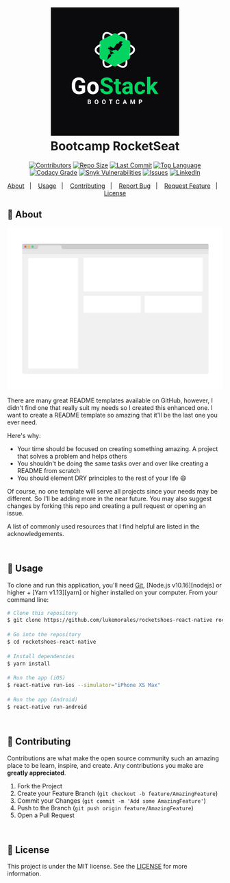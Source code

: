 <h1 align="center">
    <img width="300" height="300" alt="Gostack Bootcamp" src="https://github.com/alessandroveras/gostack-desafio-conceitos-reactjs/blob/master/images/GO1.png" />
    <br>
    Bootcamp RocketSeat
</h1>

<!-- PROJECT SHIELDS -->
<!--
*** I'm using markdown "reference style" links for readability.
*** Reference links are enclosed in brackets [ ] instead of parentheses ( ).
*** See the bottom of this document for the declaration of the reference variables
*** for contributors-url, forks-url, etc. This is an optional, concise syntax you may use.
*** https://www.markdownguide.org/basic-syntax/#reference-style-links
-->

<p align="center">
<a href="https://github.com/alessandroveras/gostack-desafio-conceitos-reactjs/graphs/contributors"><img src="https://camo.githubusercontent.com/d99f3ab17ad91091a866e41e54e5b448e14d188c/68747470733a2f2f696d672e736869656c64732e696f2f6769746875622f636f6e7472696275746f72732f616c657373616e64726f76657261732f676f737461636b2d6465736166696f2d636f6e636569746f732d6e6f64656a732e7376673f7374796c653d706c6173746963" alt="Contributors" data-canonical-src="https://img.shields.io/github/contributors/alessandroveras/gostack-desafio-conceitos-reactjs.svg?style=plastic" style="max-width:100%;"></a>
<a href="https://github.com/alessandroveras/gostack-desafio-conceitos-reactjs"><img src="https://camo.githubusercontent.com/4b0b02f31eeacdcd6f5a11b9ee224bac1c083ea0/68747470733a2f2f696d672e736869656c64732e696f2f6769746875622f7265706f2d73697a652f616c657373616e64726f76657261732f676f737461636b2d6465736166696f2d636f6e636569746f732d6e6f64656a732e7376673f7374796c653d706c6173746963" alt="Repo Size" data-canonical-src="https://img.shields.io/github/repo-size/alessandroveras/gostack-desafio-conceitos-reactjs.svg?style=plastic" style="max-width:100%;"></a>
<a href="https://github.com/alessandroveras/gostack-desafio-conceitos-reactjs"><img src="https://camo.githubusercontent.com/fb227b8d9d0d7777612ec3472707a923a558adc4/68747470733a2f2f696d672e736869656c64732e696f2f6769746875622f6c6173742d636f6d6d69742f616c657373616e64726f76657261732f676f737461636b2d6465736166696f2d636f6e636569746f732d6e6f64656a733f7374796c653d706c6173746963" alt="Last Commit" data-canonical-src="https://img.shields.io/github/last-commit/alessandroveras/gostack-desafio-conceitos-reactjs?style=plastic" style="max-width:100%;"></a>
<a href="https://github.com/alessandroveras/gostack-desafio-conceitos-reactjs"><img src="https://camo.githubusercontent.com/2cdbcabce8b15321c8ca08bbdb3de7d0ef55e34e/68747470733a2f2f696d672e736869656c64732e696f2f6769746875622f6c616e6775616765732f746f702f616c657373616e64726f76657261732f676f737461636b2d6465736166696f2d636f6e636569746f732d6e6f64656a732e7376673f7374796c653d706c6173746963" alt="Top Language" data-canonical-src="https://img.shields.io/github/languages/top/alessandroveras/gostack-desafio-conceitos-reactjs.svg?style=plastic" style="max-width:100%;"></a>
<a href="https://app.codacy.com/manual/alessandroveras/gostack-desafio-conceitos-reactjs?utm_source=github.com&amp;utm_medium=referral&amp;utm_content=alessandroveras/gostack-desafio-conceitos-reactjs&amp;utm_campaign=Badge_Grade_Dashboard" rel="nofollow"><img src="https://camo.githubusercontent.com/2e0910bfb6e0d7410f9b3d9f8c4dacfde50f2a26/68747470733a2f2f696d672e736869656c64732e696f2f636f646163792f67726164652f38633161336236383235316134366437626239316338303633626664636131383f7374796c653d706c6173746963" alt="Codacy Grade" data-canonical-src="https://img.shields.io/codacy/grade/9a02b2fa8b2045c98c63a223722afd07?style=plastic" style="max-width:100%;"></a>
<a href="https://snyk.io/test/github/alessandroveras/gostack-desafio-conceitos-reactjs?targetFile=package.json" rel="nofollow"><img src="https://camo.githubusercontent.com/83856f040b5b78101dc4e78ba84542996a653e56/68747470733a2f2f696d672e736869656c64732e696f2f736e796b2f76756c6e65726162696c69746965732f6769746875622f616c657373616e64726f76657261732f676f737461636b2d6465736166696f2d636f6e636569746f732d6e6f64656a733f7374796c653d706c6173746963" alt="Snyk Vulnerabilities" data-canonical-src="https://img.shields.io/snyk/vulnerabilities/github/alessandroveras/gostack-desafio-conceitos-reactjs?style=plastic" style="max-width:100%;"></a>
<a href="https://github.com/alessandroveras/gostack-desafio-conceitos-reactjs/issues"><img src="https://camo.githubusercontent.com/e2f15a6e6b411074b0bf9537fbf55e586a3eaf46/68747470733a2f2f696d672e736869656c64732e696f2f6769746875622f6973737565732f616c657373616e64726f76657261732f676f737461636b2d6465736166696f2d636f6e636569746f732d6e6f64656a732e7376673f7374796c653d706c6173746963" alt="Issues" data-canonical-src="https://img.shields.io/github/issues/alessandroveras/gostack-desafio-conceitos-reactjs.svg?style=plastic" style="max-width:100%;"></a>
<a href="https://www.linkedin.com/in/alessandro-veras-09903022/" rel="nofollow"><img src="https://camo.githubusercontent.com/0bedee8bc227d0a6171bdbcc33b7a53101b6d0da/68747470733a2f2f696d672e736869656c64732e696f2f62616467652f2d4c696e6b6564496e2d626c61636b2e7376673f7374796c653d706c6173746963266c6f676f3d6c696e6b6564696e26636f6c6f72423d353535" alt="LinkedIn" data-canonical-src="https://img.shields.io/badge/-LinkedIn-black.svg?style=plastic&amp;logo=linkedin&amp;colorB=555" style="max-width:100%;"></a>
</p>

<!-- [![Contributors][contributors-shield]][contributors-url]
[![Repo Size][repository-size]][repo-url]
[![Last Commit][lastcommit-shield]][repo-url]
[![Top Language][toplanguage-shield]][repo-url]
[![Codacy Grade][codacy-shield]][codacy-url]
[![Snyk Vulnerabilities][vulnerabilities-shield]][vulnerabilities-url]
[![Issues][issues-shield]][issues-url]
[![LinkedIn][linkedin-shield]][linkedin-url] -->

<p align="center">
  <a href="#thought_balloon-about">About</a>&nbsp;&nbsp;&nbsp;|&nbsp;&nbsp;&nbsp;
  <a href="#wrench-usage">Usage</a>&nbsp;&nbsp;&nbsp;|&nbsp;&nbsp;&nbsp;  
  <a href="#muscle-contributing">Contributing</a>&nbsp;&nbsp;&nbsp;|&nbsp;&nbsp;&nbsp;
  <a href="https://github.com/alessandroveras/gostack-desafio-conceitos-reactjs/issues">Report Bug</a>&nbsp;&nbsp;&nbsp;|&nbsp;&nbsp;&nbsp;
  <a href="https://github.com/alessandroveras/gostack-desafio-conceitos-reactjs/issues">Request Feature</a>&nbsp;&nbsp;&nbsp;|&nbsp;&nbsp;&nbsp;
  <a href="#memo-license">License</a>
</p>

<!-- ABOUT THE PROJECT -->

## :thought_balloon: About

<p align="center"><a href="https://example.com" rel="nofollow"><img src="/images/screenshot.png" alt="Product Name Screen Shot" style="max-width:100%;"></a>
</p>

There are many great README templates available on GitHub, however, I didn't find one that really suit my needs so I created this enhanced one. I want to create a README template so amazing that it'll be the last one you ever need.

Here's why:
* Your time should be focused on creating something amazing. A project that solves a problem and helps others
* You shouldn't be doing the same tasks over and over like creating a README from scratch
* You should element DRY principles to the rest of your life :smile:

Of course, no one template will serve all projects since your needs may be different. So I'll be adding more in the near future. You may also suggest changes by forking this repo and creating a pull request or opening an issue.

A list of commonly used resources that I find helpful are listed in the acknowledgements.

</br>

<!-- USAGE -->

## :wrench: Usage

To clone and run this application, you'll need [Git](https://git-scm.com), [Node.js v10.16][nodejs] or higher + [Yarn v1.13][yarn] or higher installed on your computer. From your command line:

```bash
# Clone this repository
$ git clone https://github.com/lukemorales/rocketshoes-react-native rocketshoesRN

# Go into the repository
$ cd rocketshoes-react-native

# Install dependencies
$ yarn install

# Run the app (iOS)
$ react-native run-ios --simulator="iPhone XS Max"

# Run the app (Android)
$ react-native run-android
```
</br>

<!-- CONTRIBUTING -->
## :muscle: Contributing

Contributions are what make the open source community such an amazing place to be learn, inspire, and create. Any contributions you make are **greatly appreciated**.

1. Fork the Project
2. Create your Feature Branch (`git checkout -b feature/AmazingFeature`)
3. Commit your Changes (`git commit -m 'Add some AmazingFeature'`)
4. Push to the Branch (`git push origin feature/AmazingFeature`)
5. Open a Pull Request

</br>

<!-- LICENSING -->
## :memo: License

This project is under the MIT license. See the [LICENSE](https://github.com/alessandroveras/gostack-desafio-conceitos-reactjs/blob/master/LICENSE) for more information.




<!-- MARKDOWN LINKS & IMAGES -->
<!-- https://www.markdownguide.org/basic-syntax/#reference-style-links -->

<!-- SHIELDS -->
[contributors-shield]: https://img.shields.io/github/contributors/alessandroveras/gostack-desafio-conceitos-reactjs.svg?style=plastic
[repository-size]: https://img.shields.io/github/repo-size/alessandroveras/gostack-desafio-conceitos-reactjs.svg?style=plastic
[toplanguage-shield]: https://img.shields.io/github/languages/top/alessandroveras/gostack-desafio-conceitos-reactjs.svg?style=plastic
[codacy-shield]: https://img.shields.io/codacy/grade/9a02b2fa8b2045c98c63a223722afd07?style=plastic
[vulnerabilities-shield]: https://img.shields.io/snyk/vulnerabilities/github/alessandroveras/gostack-desafio-conceitos-reactjs?style=plastic
[issues-shield]: https://img.shields.io/github/issues/alessandroveras/gostack-desafio-conceitos-reactjs.svg?style=plastic
[lastcommit-shield]: https://img.shields.io/github/last-commit/alessandroveras/gostack-desafio-conceitos-reactjs?style=plastic
[linkedin-shield]: https://img.shields.io/badge/-LinkedIn-black.svg?style=plastic&logo=linkedin&colorB=555

<!-- URL -->
[contributors-url]: https://github.com/alessandroveras/gostack-desafio-conceitos-reactjs/graphs/contributors
[codacy-url]: https://app.codacy.com/manual/alessandroveras/gostack-desafio-conceitos-reactjs?utm_source=github.com&utm_medium=referral&utm_content=alessandroveras/gostack-desafio-conceitos-reactjs&utm_campaign=Badge_Grade_Dashboard
[vulnerabilities-url]: https://snyk.io/test/github/alessandroveras/gostack-desafio-conceitos-reactjs?targetFile=package.json
[issues-url]: https://github.com/alessandroveras/gostack-desafio-conceitos-reactjs/issues
[linkedin-url]: https://www.linkedin.com/in/alessandro-veras-09903022/
[repo-url]: https://github.com/alessandroveras/gostack-desafio-conceitos-reactjs
[product-screenshot]: images/screenshot.png